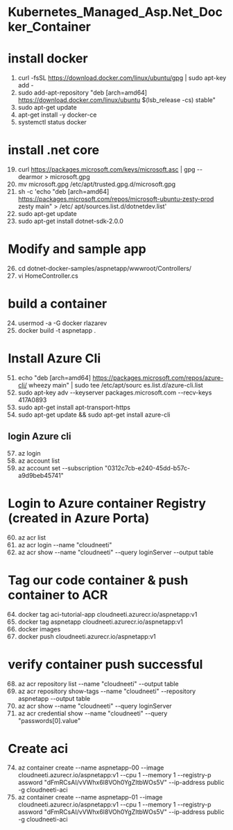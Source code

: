# Kubernetes_Managed_Asp.Net_Docker_Container

# install docker  
1.  curl -fsSL https://download.docker.com/linux/ubuntu/gpg | sudo apt-key add -
2.  sudo add-apt-repository "deb [arch=amd64] https://download.docker.com/linux/ubuntu $(lsb_release -cs) stable"
3. sudo apt-get update
5. apt-get install -y docker-ce
6. systemctl status docker
# install .net core
19. curl https://packages.microsoft.com/keys/microsoft.asc | gpg --dearmor > microsoft.gpg
20. mv microsoft.gpg /etc/apt/trusted.gpg.d/microsoft.gpg
21. sh -c 'echo "deb [arch=amd64] https://packages.microsoft.com/repos/microsoft-ubuntu-zesty-prod zesty main" > /etc/
apt/sources.list.d/dotnetdev.list'
22. sudo apt-get update
23. sudo apt-get install dotnet-sdk-2.0.0
# Modify and sample app
26. cd dotnet-docker-samples/aspnetapp/wwwroot/Controllers/
37. vi HomeController.cs
# build a container
24. usermod -a -G docker rlazarev
42. docker build -t aspnetapp .
# Install Azure Cli
51. echo "deb [arch=amd64] https://packages.microsoft.com/repos/azure-cli/ wheezy main" | sudo tee /etc/apt/sourc
es.list.d/azure-cli.list
52. sudo apt-key adv --keyserver packages.microsoft.com --recv-keys 417A0893
53. sudo apt-get install apt-transport-https
54. sudo apt-get update && sudo apt-get install azure-cli
## login Azure cli
57. az login
58. az account list
59. az account set --subscription "0312c7cb-e240-45dd-b57c-a9d9beb45741"
# Login to Azure container Registry (created in Azure Porta)
60. az acr list
61. az acr login --name "cloudneeti"
63. az acr show --name "cloudneeti" --query loginServer --output table
# Tag our code container & push container to ACR
64. docker tag aci-tutorial-app cloudneeti.azurecr.io/aspnetapp:v1
65. docker tag aspnetapp cloudneeti.azurecr.io/aspnetapp:v1
66. docker images
67. docker push cloudneeti.azurecr.io/aspnetapp:v1
# verify container push successful
68. az acr repository list --name "cloudneeti" --output table
69. az acr repository show-tags --name "cloudneeti" --repository aspnetapp --output table
71. az acr show --name "cloudneeti" --query loginServer
72. az acr credential show --name "cloudneeti" --query "passwords[0].value"
# Create aci
74. az container create --name aspnetapp-00 --image cloudneeti.azurecr.io/aspnetapp:v1 --cpu 1 --memory 1 --registry-p
assword "dFmRCsAI/vVWhx6l8VOh0YgZItbWOs5V" --ip-address public -g cloudneeti-aci
75. az container create --name aspnetapp-01 --image cloudneeti.azurecr.io/aspnetapp:v1 --cpu 1 --memory 1 --registry-p
assword "dFmRCsAI/vVWhx6l8VOh0YgZItbWOs5V" --ip-address public -g cloudneeti-aci
